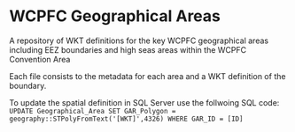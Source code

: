 # WCPFC Geographical Areas

A repository of WKT definitions for the key WCPFC geographical areas including EEZ boundaries and high seas areas within the WCPFC Convention Area

Each file consists to the metadata for each area and a WKT definition of the boundary.

To update the spatial definition in SQL Server use the follwoing SQL code:
`UPDATE Geographical_Area SET GAR_Polygon = geography::STPolyFromText('[WKT]',4326) WHERE GAR_ID = [ID]`
